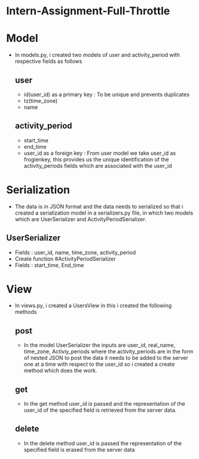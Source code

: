 # Intern-Assignment-Full-Throttle
# Model
- In models.py, i created two models of user and activity_period with respective fields as follows
   ## user
   - id(user_id) as a primary key : To be unique and prevents duplicates
   - tz(time_zone)
   - name
   ## activity_period 
   - start_time
   - end_time
   - user_id as a foreign key : From user model we take user_id as frogienkey, this provides us the unique identification of the activity_periods fields which are associated with the user_id

# Serialization
  - The data is in JSON format and the data needs to serialized so that i created a serialization model in a serializers.py file, in which two models which are UserSerializer and ActivityPeriodSerializer.
   ## UserSerializer
   - Fields : user_id, name, time_zone, activity_period
   - Create function
   #ActivityPeriodSerializer
   - Fields : start_time, End_time
# View
- In views.py, i created a UsersView in this i created the following methods
  ## post
  - In the model UserSerializer the inputs are user_id, real_name, time_zone, Activiy_periods where the activity_periods are in the form of nested JSON to post the data it needs to be added to the server one at a time with respect to the user_id so i created a create method which does the work. 
  ## get
  - In the get method user_id is passed and the representation of the user_id of the specified field is retrieved from the server data. 
  ## delete
  - In the delete method user_id is passed the representation of the specified field is erased from the server data
